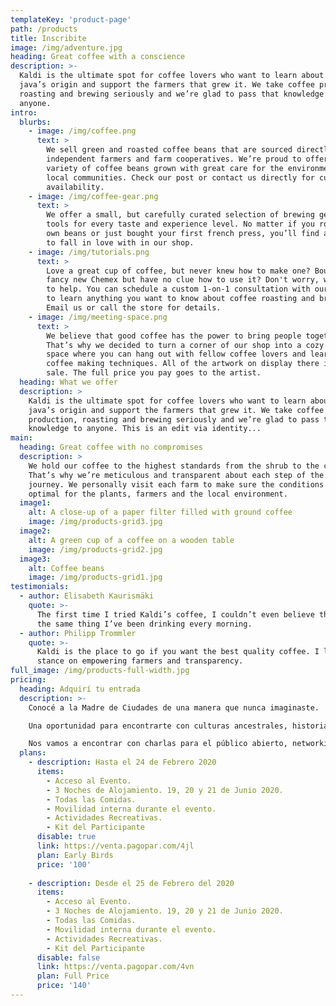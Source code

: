 ```yaml
---
templateKey: 'product-page'
path: /products
title: Inscribite
image: /img/adventure.jpg
heading: Great coffee with a conscience
description: >-
  Kaldi is the ultimate spot for coffee lovers who want to learn about their
  java’s origin and support the farmers that grew it. We take coffee production,
  roasting and brewing seriously and we’re glad to pass that knowledge to
  anyone.
intro:
  blurbs:
    - image: /img/coffee.png
      text: >
        We sell green and roasted coffee beans that are sourced directly from
        independent farmers and farm cooperatives. We’re proud to offer a
        variety of coffee beans grown with great care for the environment and
        local communities. Check our post or contact us directly for current
        availability.
    - image: /img/coffee-gear.png
      text: >
        We offer a small, but carefully curated selection of brewing gear and
        tools for every taste and experience level. No matter if you roast your
        own beans or just bought your first french press, you’ll find a gadget
        to fall in love with in our shop.
    - image: /img/tutorials.png
      text: >
        Love a great cup of coffee, but never knew how to make one? Bought a
        fancy new Chemex but have no clue how to use it? Don't worry, we’re here
        to help. You can schedule a custom 1-on-1 consultation with our baristas
        to learn anything you want to know about coffee roasting and brewing.
        Email us or call the store for details.
    - image: /img/meeting-space.png
      text: >
        We believe that good coffee has the power to bring people together.
        That’s why we decided to turn a corner of our shop into a cozy meeting
        space where you can hang out with fellow coffee lovers and learn about
        coffee making techniques. All of the artwork on display there is for
        sale. The full price you pay goes to the artist.
  heading: What we offer
  description: >
    Kaldi is the ultimate spot for coffee lovers who want to learn about their
    java’s origin and support the farmers that grew it. We take coffee
    production, roasting and brewing seriously and we’re glad to pass that
    knowledge to anyone. This is an edit via identity...
main:
  heading: Great coffee with no compromises
  description: >
    We hold our coffee to the highest standards from the shrub to the cup.
    That’s why we’re meticulous and transparent about each step of the coffee’s
    journey. We personally visit each farm to make sure the conditions are
    optimal for the plants, farmers and the local environment.
  image1:
    alt: A close-up of a paper filter filled with ground coffee
    image: /img/products-grid3.jpg
  image2:
    alt: A green cup of a coffee on a wooden table
    image: /img/products-grid2.jpg
  image3:
    alt: Coffee beans
    image: /img/products-grid1.jpg
testimonials:
  - author: Elisabeth Kaurismäki
    quote: >-
      The first time I tried Kaldi’s coffee, I couldn’t even believe that was
      the same thing I’ve been drinking every morning.
  - author: Philipp Trommler
    quote: >-
      Kaldi is the place to go if you want the best quality coffee. I love their
      stance on empowering farmers and transparency.
full_image: /img/products-full-width.jpg
pricing:
  heading: Adquirí tu entrada
  description: >-
    Conocé a la Madre de Ciudades de una manera que nunca imaginaste.

    Una oportunidad para encontrarte con culturas ancestrales, historia y gastronomía, donde compartirás con referentes políticos, empresariales y sociales que están transformando la sociedad. Vamos a compartir con más de 400 personas la opinión de los Shapers de distintas ciudades del Cono Sur, y la naturaleza formará parte de lo que serán días de inspiración, conexión y propuestas concretas para la Región.

    Nos vamos a encontrar con charlas para el público abierto, networking, clases de wakeboard y paseos en barco por una de las bahías de donde partieron las misiones que fundaron varios puertos y ciudades icónicas del continente.
  plans:
    - description: Hasta el 24 de Febrero 2020
      items:
        - Acceso al Evento.
        - 3 Noches de Alojamiento. 19, 20 y 21 de Junio 2020.
        - Todas las Comidas.
        - Movilidad interna durante el evento.
        - Actividades Recreativas.
        - Kit del Participante  
      disable: true
      link: https://venta.pagopar.com/4jl
      plan: Early Birds
      price: '100'
   
    - description: Desde el 25 de Febrero del 2020
      items:
        - Acceso al Evento.
        - 3 Noches de Alojamiento. 19, 20 y 21 de Junio 2020.
        - Todas las Comidas.
        - Movilidad interna durante el evento.
        - Actividades Recreativas.
        - Kit del Participante  
      disable: false
      link: https://venta.pagopar.com/4vn
      plan: Full Price
      price: '140'
---
```

